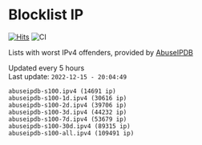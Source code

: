 # Blocklist IP

[![Hits](https://hits.seeyoufarm.com/api/count/incr/badge.svg?url=https%3A%2F%2Fgithub.com%2Fborestad%2Fblocklist-ip%2F&count_bg=%2379C83D&title_bg=%23555555&icon=&icon_color=%23E7E7E7&title=hits&edge_flat=false)](https://hits.seeyoufarm.com)  ![CI](https://img.shields.io/github/workflow/status/borestad/blocklist-ip/CI?style=flat-square)

Lists with worst IPv4 offenders, provided by [AbuseIPDB](https://www.abuseipdb.com/)

<!-- FOOTER-PLACEHOLDER -->
Updated every 5 hours<br>
Last update: `2022-12-15 - 20:04:49`
```
abuseipdb-s100.ipv4 (14691 ip)
abuseipdb-s100-1d.ipv4 (30616 ip)
abuseipdb-s100-2d.ipv4 (39706 ip)
abuseipdb-s100-3d.ipv4 (44232 ip)
abuseipdb-s100-7d.ipv4 (53679 ip)
abuseipdb-s100-30d.ipv4 (89315 ip)
abuseipdb-s100-all.ipv4 (109491 ip)
```
